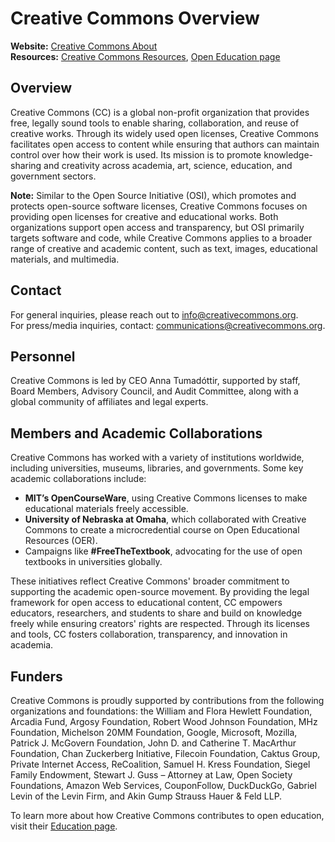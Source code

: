 # Creative Commons Overview

**Website:** [Creative Commons About](https://creativecommons.org/about/)  
**Resources:** [Creative Commons Resources](https://creativecommons.org/share-your-work/), [Open Education page](https://creativecommons.org/about/education/)

## Overview
Creative Commons (CC) is a global non-profit organization that provides free, legally sound tools to enable sharing, collaboration, and reuse of creative works. Through its widely used open licenses, Creative Commons facilitates open access to content while ensuring that authors can maintain control over how their work is used. Its mission is to promote knowledge-sharing and creativity across academia, art, science, education, and government sectors.

**Note:** Similar to the Open Source Initiative (OSI), which promotes and protects open-source software licenses, Creative Commons focuses on providing open licenses for creative and educational works. Both organizations support open access and transparency, but OSI primarily targets software and code, while Creative Commons applies to a broader range of creative and academic content, such as text, images, educational materials, and multimedia.

## Contact
For general inquiries, please reach out to [info@creativecommons.org](mailto:info@creativecommons.org).  
For press/media inquiries, contact: [communications@creativecommons.org](mailto:communications@creativecommons.org).

## Personnel
Creative Commons is led by CEO Anna Tumadóttir, supported by staff, Board Members, Advisory Council, and Audit Committee, along with a global community of affiliates and legal experts.


## Members and Academic Collaborations
Creative Commons has worked with a variety of institutions worldwide, including universities, museums, libraries, and governments. Some key academic collaborations include:

- **MIT’s OpenCourseWare**, using Creative Commons licenses to make educational materials freely accessible.
- **University of Nebraska at Omaha**, which collaborated with Creative Commons to create a microcredential course on Open Educational Resources (OER).
- Campaigns like **#FreeTheTextbook**, advocating for the use of open textbooks in universities globally.

These initiatives reflect Creative Commons' broader commitment to supporting the academic open-source movement. By providing the legal framework for open access to educational content, CC empowers educators, researchers, and students to share and build on knowledge freely while ensuring creators' rights are respected. Through its licenses and tools, CC fosters collaboration, transparency, and innovation in academia.

## Funders
Creative Commons is proudly supported by contributions from the following organizations and foundations: the William and Flora Hewlett Foundation, Arcadia Fund, Argosy Foundation, Robert Wood Johnson Foundation, MHz Foundation, Michelson 20MM Foundation, Google, Microsoft, Mozilla, Patrick J. McGovern Foundation, John D. and Catherine T. MacArthur Foundation, Chan Zuckerberg Initiative, Filecoin Foundation, Caktus Group, Private Internet Access, ReCoalition, Samuel H. Kress Foundation, Siegel Family Endowment, Stewart J. Guss – Attorney at Law, Open Society Foundations, Amazon Web Services, CouponFollow, DuckDuckGo, Gabriel Levin of the Levin Firm, and Akin Gump Strauss Hauer & Feld LLP.

To learn more about how Creative Commons contributes to open education, visit their [Education page](https://creativecommons.org/about/education/).
